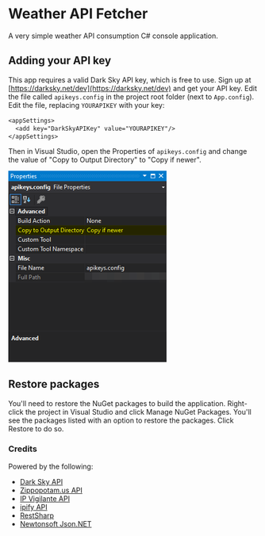 # Weather API Fetcher

A very simple weather API consumption C# console application.  

## Adding your API key
This app requires a valid Dark Sky API key, which is free to use. Sign up at [https://darksky.net/dev](https://darksky.net/dev) and get your API key. Edit the file called `apikeys.config` in the project root folder (next to `App.config`). Edit the file, replacing `YOURAPIKEY` with your key:
```
<appSettings>
  <add key="DarkSkyAPIKey" value="YOURAPIKEY"/>
</appSettings>
```
Then in Visual Studio, open the Properties of `apikeys.config` and change the value of "Copy to Output Directory" to "Copy if newer".  

![apikeys.config properties](apikeys.png)

## Restore packages
You'll need to restore the NuGet packages to build the application. Right-click the project in Visual Studio and click Manage NuGet Packages. You'll see the packages listed with an option to restore the packages. Click Restore to do so.

### Credits
Powered by the following:  
* [Dark Sky API](https://darksky.net/poweredby/)
* [Zippopotam.us API](http://www.zippopotam.us/)
* [IP Vigilante API](https://www.ipvigilante.com/)
* [ipify API](https://www.ipify.org/)
* [RestSharp](https://github.com/restsharp/RestSharp)
* [Newtonsoft Json.NET](https://www.newtonsoft.com/json)
